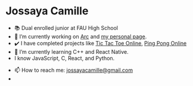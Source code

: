 # Jossaya Camille

- 📚 Dual enrolled junior at FAU High School
- 🔭 I’m currently working on [Arc](https://github.com/jcamille2023/arc) and [my personal page](https://jcamille2023.github.io).
- ✔️ I have completed projects like [Tic Tac Toe Online](https://github.com/jcamille2023/tictactoe/multiplayer), [Ping Pong Online](https://jcamille2023.github.io/pong)
- 🌱 I’m currently learning C++ and React Native.
- I know JavaScript, C, React, and Python.
<!-- - 👯 I’m looking to collaborate on ...
- 🤔 I’m looking for help with ...
- 💬 Ask me about ... -->
- 📫 How to reach me: [jossayacamille@gmail.com](mailto:jossayacamille@gmail.com)
- <!--⚡ Fun fact: One of my major projects was actually for my parents' bakery! -->

